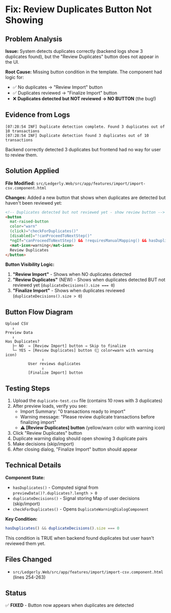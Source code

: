 # Fix: Review Duplicates Button Not Showing

## Problem Analysis

**Issue:** System detects duplicates correctly (backend logs show 3 duplicates found), but the "Review Duplicates" button does not appear in the UI.

**Root Cause:** Missing button condition in the template. The component had logic for:
- ✅ No duplicates → "Review Import" button
- ✅ Duplicates reviewed → "Finalize Import" button
- ❌ **Duplicates detected but NOT reviewed → NO BUTTON** (the bug!)

## Evidence from Logs

```
[07:28:54 INF] Duplicate detection complete. Found 3 duplicates out of 10 transactions
[07:28:54 INF] Duplicate detection found 3 duplicates out of 10 transactions
```

Backend correctly detected 3 duplicates but frontend had no way for user to review them.

## Solution Applied

**File Modified:** `src/Ledgerly.Web/src/app/features/import/import-csv.component.html`

**Changes:** Added a new button that shows when duplicates are detected but haven't been reviewed yet:

```html
<!-- Duplicates detected but not reviewed yet - show review button -->
<button
  mat-raised-button
  color="warn"
  (click)="checkForDuplicates()"
  [disabled]="!canProceedToNextStep()"
  *ngIf="canProceedToNextStep() && !requiresManualMapping() && hasDuplicates() && duplicateDecisions().size === 0">
  <mat-icon>warning</mat-icon>
  Review Duplicates
</button>
```

**Button Visibility Logic:**
1. **"Review Import"** - Shows when NO duplicates detected
2. **"Review Duplicates"** (NEW) - Shows when duplicates detected BUT not reviewed yet (`duplicateDecisions().size === 0`)
3. **"Finalize Import"** - Shows when duplicates reviewed (`duplicateDecisions().size > 0`)

## Button Flow Diagram

```
Upload CSV
   ↓
Preview Data
   ↓
Has Duplicates?
   ├─ NO  → [Review Import] button → Skip to finalize
   └─ YES → [Review Duplicates] button (🔴 color=warn with warning icon)
                ↓
          User reviews duplicates
                ↓
          [Finalize Import] button
```

## Testing Steps

1. Upload the `duplicate-test.csv` file (contains 10 rows with 3 duplicates)
2. After preview loads, verify you see:
   - Import Summary: "0 transactions ready to import"
   - Warning message: "Please review duplicate transactions before finalizing import"
   - **⚠️ [Review Duplicates] button** (yellow/warn color with warning icon)
3. Click "Review Duplicates" button
4. Duplicate warning dialog should open showing 3 duplicate pairs
5. Make decisions (skip/import)
6. After closing dialog, "Finalize Import" button should appear

## Technical Details

**Component State:**
- `hasDuplicates()` - Computed signal from `previewData()?.duplicates?.length > 0`
- `duplicateDecisions()` - Signal storing Map of user decisions (skip/import)
- `checkForDuplicates()` - Opens `DuplicateWarningDialogComponent`

**Key Condition:**
```typescript
hasDuplicates() && duplicateDecisions().size === 0
```
This condition is TRUE when backend found duplicates but user hasn't reviewed them yet.

## Files Changed

- `src/Ledgerly.Web/src/app/features/import/import-csv.component.html` (lines 254-263)

## Status

✅ **FIXED** - Button now appears when duplicates are detected
